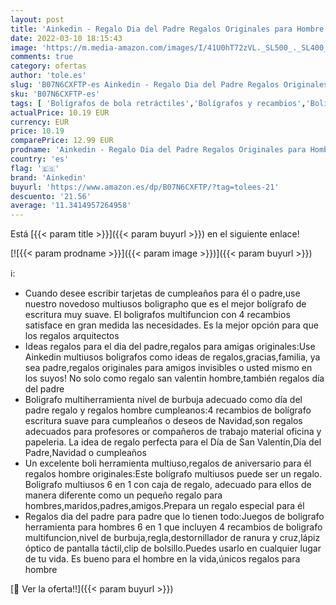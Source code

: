 ```yaml
---
layout: post
title: 'Ainkedin - Regalo Dia del Padre Regalos Originales para Hombre Regalos Amigo Invisible Bolígrafo Multiherramienta Regalo Novio Oficina Boli Herramienta Dia del Padre Regalos Originales Regalo para Padres'
date: 2022-03-10 18:15:43
image: 'https://m.media-amazon.com/images/I/41U0hT72zVL._SL500_._SL400_.jpg'
comments: true
category: ofertas
author: 'tole.es'
slug: 'B07N6CXFTP-es Ainkedin - Regalo Dia del Padre Regalos Originales para...'
sku: 'B07N6CXFTP-es'
tags: [ 'Bolígrafos de bola retráctiles','Bolígrafos y recambios','Bolígrafos, lápices y útiles de escritura','Oficina y papelería','ainkedin','bolígrafo', ]
actualPrice: 10.19 EUR
currency: EUR
price: 10.19
comparePrice: 12.99 EUR
prodname: 'Ainkedin - Regalo Dia del Padre Regalos Originales para Hombre Regalos Amigo Invisible Bolígrafo Multiherramienta Regalo Novio Oficina Boli Herramienta Dia del Padre Regalos Originales Regalo para Padres'
country: 'es'
flag: '🇪🇸'
brand: 'Ainkedin'
buyurl: 'https://www.amazon.es/dp/B07N6CXFTP/?tag=tolees-21'
descuento: '21.56'
average: '11.3414957264958'
---
```


Está [{{< param title >}}]({{< param buyurl >}}) en el siguiente enlace!

[![{{< param prodname >}}]({{< param image >}})]({{< param buyurl >}})

ℹ️:

- Cuando desee escribir tarjetas de cumpleaños para él o padre,use nuestro novedoso multiusos boligrapho que es el mejor bolígrafo de escritura muy suave. El boligrafos multifuncion con 4 recambios satisface en gran medida las necesidades. Es la mejor opción para que los regalos arquitectos
- Ideas regalos para el dia del padre,regalos para amigas originales:Use Ainkedin multiusos boligrafos como ideas de regalos,gracias,familia, ya sea padre,regalos originales para amigos invisibles o usted mismo en los suyos! No solo como regalo san valentin hombre,también regalos día del padre
- Boligrafo multiherramienta nivel de burbuja adecuado como día del padre regalo y regalos hombre cumpleanos:4 recambios de bolígrafo escritura suave para cumpleaños o deseos de Navidad,son regalos adecuados para profesores or compañeros de trabajo material oficina y papeleria. La idea de regalo perfecta para el Día de San Valentín,Día del Padre,Navidad o cumpleaños
- Un excelente boli herramienta multiuso,regalos de aniversario para él regalos hombre originales:Este bolígrafo multiusos puede ser un regalo. Boligrafo multiusos 6 en 1 con caja de regalo, adecuado para ellos de manera diferente como un pequeño regalo para hombres,maridos,padres,amigos.Prepara un regalo especial para él
- Regalos dia del padre para padre que lo tienen todo:Juegos de boligrafo herramienta para hombres 6 en 1 que incluyen 4 recambios de boligrafo multifuncion,nivel de burbuja,regla,destornillador de ranura y cruz,lápiz óptico de pantalla táctil,clip de bolsillo.Puedes usarlo en cualquier lugar de tu vida. Es bueno para el hombre en la vida,únicos regalos para hombre

[🛒 Ver la oferta!!]({{< param buyurl >}})
